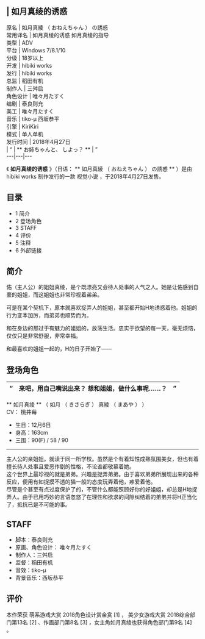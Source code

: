 |  如月真绫的诱惑  
---  
原名  |  如月真綾  （  おねえちゃん  ）  の誘惑   
常用译名  |  如月真绫的诱惑  如月真绫的指导   
类型  |  ADV   
平台  |  Windows 7/8.1/10   
分级  |  18岁以上   
开发  |  hibiki works   
发行  |  hibiki works   
总监  |  稻田有机   
制作人  |  三舛启   
角色设计  |  唯々月たすく   
编剧  |  泰良则充   
美工  |  唯々月たすく   
音乐  |  tiko-μ  西坂恭平   
引擎  |  KiriKiri   
模式  |  单人单机   
发行时间  |  2018年4月27日   
|  “  |  ** お姉ちゃんと、  しよっ？  ** |  ”   
---|---|---  
  
《 **如月真绫的诱惑** 》（日语：  ** 如月真綾  （  おねえちゃん  ）  の誘惑 ** ）是由  hibiki works  制作发行的一款
视觉小说  ，于2018年4月27日发售。

##  目录

  * 1  简介 
  * 2  登场角色 
  * 3  STAFF 
  * 4  评价 
  * 5  注释 
  * 6  外部链接 

##  简介

佑（主人公）的姐姐真绫，是个既漂亮又会待人处事的人气之人。她是让佑感到自豪的姐姐，而这姐姐也非常珍视着弟弟。

可是在某个契机下，原本就喜欢捉弄人的姐姐，甚至都开始H地诱惑着他。姐姐的行为变本加厉，而弟弟也顺势而为。

和在身边的那过于有魅力的姐姐的，放荡生活。忠实于欲望的每一天，毫无烦恼，仅仅只是非常舒服，非常幸福。

和最喜欢的姐姐一起的，H的日子开始了——

##  登场角色

|  “  |  来吧，用自己嘴说出来？  想和姐姐，做什么事呢……？  |  ”   
---|---|---  
  
** 如月真绫  ** （  如月  （  きさらぎ  ）  真綾  （  まあや  ）  ）  
CV：  桃井莓

  * 生日：12月6日 
  * 身高：163cm 
  * 三围：90(F) / 58 / 90 

* * *

主人公的亲姐姐。就读于同一所学校。虽然是个有着知性成熟氛围美女，但也有着擅长待人处事且爱恶作剧的性格，不论谁都敬慕着她。  
这个世界上最珍视的就是弟弟。兴趣是捉弄弟弟。由于喜欢弟弟所展现出来的各种反应，便用有如捉摸不透的猫一般的态度玩弄着他，疼爱着他。  
尽管是个甚至有点过度保护了的，不管什么都能照顾好你的好姐姐，却总是H地捉弄人。由于已用巧妙的言语忽悠了在理性和欲求的间隙纠结着的弟弟并将H正当化了，抵抗已是不可能的事。

##  STAFF

  * 脚本：泰良则充 
  * 原画、角色设计：  唯々月たすく 
  * 制作人：三舛启 
  * 监督：稻田有机 
  * 音效：tiko-μ 
  * 背景音乐：西坂恭平 

##  评价

本作荣获  萌系游戏大赏  2018角色设计赏金赏  [1]  ，  美少女游戏大赏  2018综合部门第13名  [2]  、作画部门第8名  [3]
，女主角如月真绫也获得角色部门第9名  [4]  。